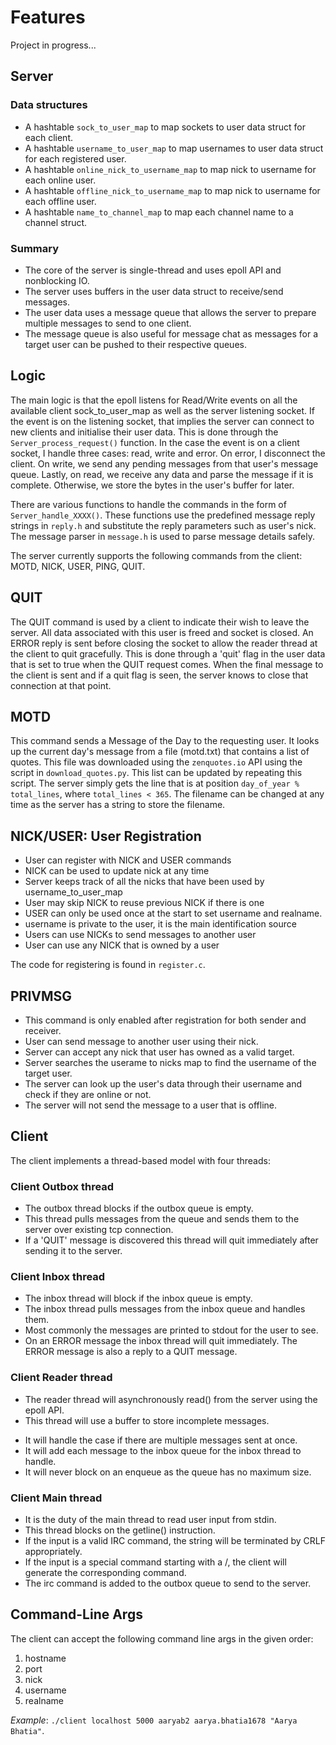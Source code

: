 # Features

Project in progress...

## Server

### Data structures

- A hashtable `sock_to_user_map` to map sockets to user data struct for each client.
- A hashtable `username_to_user_map` to map usernames to user data struct for each registered user.
- A hashtable `online_nick_to_username_map` to map nick to username for each online user.
- A hashtable `offline_nick_to_username_map` to map nick to username for each offline user.
- A hashtable `name_to_channel_map` to map each channel name to a channel struct.

### Summary

- The core of the server is single-thread and uses epoll API and nonblocking IO.
- The server uses buffers in the user data struct to receive/send messages.
- The user data uses a message queue that allows the server to prepare multiple messages to send to one client.
- The message queue is also useful for message chat as messages for a target user can be pushed to their respective queues.

## Logic

The main logic is that the epoll listens for Read/Write events on all the available client sock_to_user_map as well as the server listening socket. If the event is on the listening socket, that implies the server can connect to new clients and initialise their user data. This is done through the `Server_process_request()` function.
In the case the event is on a client socket, I handle three cases: read, write and error. On error, I disconnect the client. On write, we send any pending messages from that user's message queue. Lastly, on read, we receive any data and parse the message if it is complete. Otherwise, we store the bytes in the user's buffer for later.

There are various functions to handle the commands in the form of `Server_handle_XXXX()`.
These functions use the predefined message reply strings in `reply.h` and substitute the reply parameters such as user's nick.
The message parser in `message.h` is used to parse message details safely.

The server currently supports the following commands from the client: MOTD, NICK, USER, PING, QUIT.

## QUIT

The QUIT command is used by a client to indicate their wish to leave the server.
All data associated with this user is freed and socket is closed.
An ERROR reply is sent before closing the socket to allow the reader thread at the client to quit gracefully.
This is done through a 'quit' flag in the user data that is set to true when the QUIT request comes.
When the final message to the client is sent and if a quit flag is seen, the server knows to close that connection at that point.

## MOTD

This command sends a Message of the Day to the requesting user.
It looks up the current day's message from a file (motd.txt) that contains a list of quotes.
This file was downloaded using the `zenquotes.io` API using the script in `download_quotes.py`.
This list can be updated by repeating this script.
The server simply gets the line that is at position `day_of_year % total_lines`, where `total_lines < 365`.
The filename can be changed at any time as the server has a string to store the filename.

## NICK/USER: User Registration

- User can register with NICK and USER commands
- NICK can be used to update nick at any time
- Server keeps track of all the nicks that have been used by username_to_user_map
- User may skip NICK to reuse previous NICK if there is one
- USER can only be used once at the start to set username and realname.
- username is private to the user, it is the main identification source
- Users can use NICKs to send messages to another user
- User can use any NICK that is owned by a user

The code for registering is found in `register.c`.

## PRIVMSG

- This command is only enabled after registration for both sender and receiver.
- User can send message to another user using their nick.
- Server can accept any nick that user has owned as a valid target.
- Server searches the userame to nicks map to find the username of the target user.
- The server can look up the user's data through their username and check if they are online or not.
- The server will not send the message to a user that is offline.

## Client

The client implements a thread-based model with four threads:

### Client Outbox thread

- The outbox thread blocks if the outbox queue is empty.
- This thread pulls messages from the queue and sends them to the server over existing tcp connection.
- If a 'QUIT' message is discovered this thread will quit immediately after sending it to the server.

### Client Inbox thread

- The inbox thread will block if the inbox queue is empty.
- The inbox thread pulls messages from the inbox queue and handles them.
- Most commonly the messages are printed to stdout for the user to see.
- On an ERROR message the inbox thread will quit immediately. The ERROR message is also a reply to a QUIT message.

### Client Reader thread

- The reader thread will asynchronously read() from the server using the epoll API.
- This thread will use a buffer to store incomplete messages.
<!-- - It will use the Message parser to parse the messages received from the server. -->
- It will handle the case if there are multiple messages sent at once.
- It will add each message to the inbox queue for the inbox thread to handle.
- It will never block on an enqueue as the queue has no maximum size.

### Client Main thread

- It is the duty of the main thread to read user input from stdin.
- This thread blocks on the getline() instruction.
- If the input is a valid IRC command, the string will be terminated by CRLF appropriately.
- If the input is a special command starting with a /, the client will generate the corresponding command.
- The irc command is added to the outbox queue to send to the server.

## Command-Line Args

The client can accept the following command line args in the given order:

1. hostname
2. port
3. nick
4. username
5. realname

*Example*: `./client localhost 5000 aaryab2 aarya.bhatia1678 "Aarya Bhatia"`.
